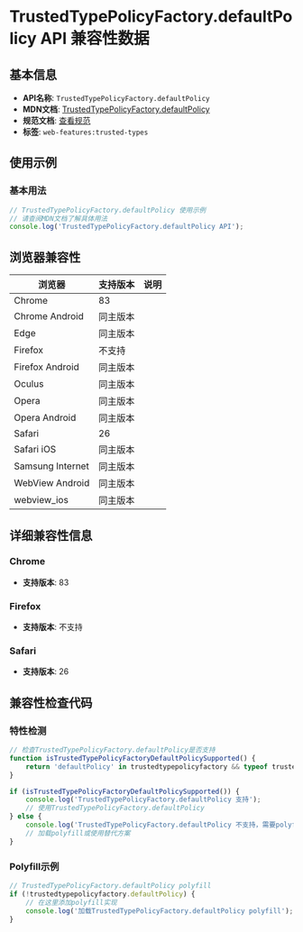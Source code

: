 # TrustedTypePolicyFactory.defaultPolicy API 兼容性数据

## 基本信息

- **API名称**: `TrustedTypePolicyFactory.defaultPolicy`
- **MDN文档**: [TrustedTypePolicyFactory.defaultPolicy](https://developer.mozilla.org/docs/Web/API/TrustedTypePolicyFactory/defaultPolicy)
- **规范文档**: [查看规范](https://w3c.github.io/trusted-types/dist/spec/#dom-trustedtypepolicyfactory-defaultpolicy)
- **标签**: `web-features:trusted-types`

## 使用示例

### 基本用法

```javascript
// TrustedTypePolicyFactory.defaultPolicy 使用示例
// 请查阅MDN文档了解具体用法
console.log('TrustedTypePolicyFactory.defaultPolicy API');
```

## 浏览器兼容性

| 浏览器 | 支持版本 | 说明 |
|--------|----------|------|
| Chrome | 83 |  |
| Chrome Android | 同主版本 |  |
| Edge | 同主版本 |  |
| Firefox | 不支持 |  |
| Firefox Android | 同主版本 |  |
| Oculus | 同主版本 |  |
| Opera | 同主版本 |  |
| Opera Android | 同主版本 |  |
| Safari | 26 |  |
| Safari iOS | 同主版本 |  |
| Samsung Internet | 同主版本 |  |
| WebView Android | 同主版本 |  |
| webview_ios | 同主版本 |  |

## 详细兼容性信息

### Chrome

- **支持版本**: 83

### Firefox

- **支持版本**: 不支持

### Safari

- **支持版本**: 26

## 兼容性检查代码

### 特性检测

```javascript
// 检查TrustedTypePolicyFactory.defaultPolicy是否支持
function isTrustedTypePolicyFactoryDefaultPolicySupported() {
    return 'defaultPolicy' in trustedtypepolicyfactory && typeof trustedtypepolicyfactory.defaultPolicy === 'function';
}

if (isTrustedTypePolicyFactoryDefaultPolicySupported()) {
    console.log('TrustedTypePolicyFactory.defaultPolicy 支持');
    // 使用TrustedTypePolicyFactory.defaultPolicy
} else {
    console.log('TrustedTypePolicyFactory.defaultPolicy 不支持，需要polyfill');
    // 加载polyfill或使用替代方案
}
```

### Polyfill示例

```javascript
// TrustedTypePolicyFactory.defaultPolicy polyfill
if (!trustedtypepolicyfactory.defaultPolicy) {
    // 在这里添加polyfill实现
    console.log('加载TrustedTypePolicyFactory.defaultPolicy polyfill');
}
```

